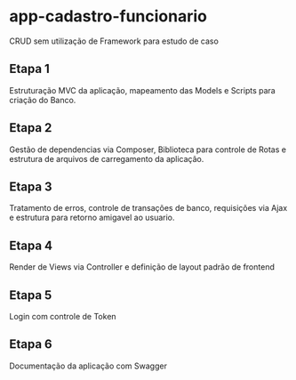 # app-cadastro-funcionario
CRUD sem utilização de Framework para estudo de caso

## Etapa 1

Estruturação MVC da aplicação, mapeamento das Models e Scripts para criação do Banco.

## Etapa 2

Gestão de dependencias via Composer, Biblioteca para controle de Rotas e estrutura de arquivos de carregamento da aplicação.

## Etapa 3

Tratamento de erros, controle de transações de banco, requisições via Ajax e estrutura para retorno amigavel ao usuario.

## Etapa 4

Render de Views via Controller e definição de layout padrão de frontend

## Etapa 5 

Login com controle de Token

## Etapa 6

Documentação da aplicação com Swagger



